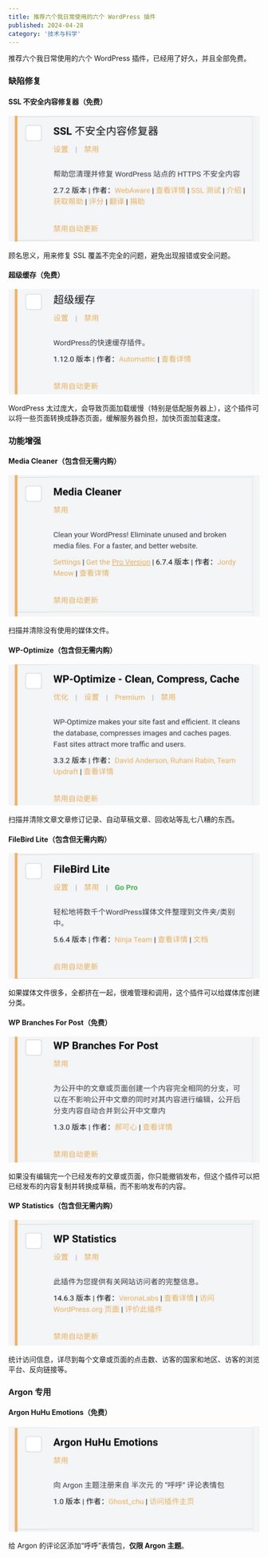 ```yaml
---
title: 推荐六个我日常使用的六个 WordPress 插件
published: 2024-04-28
category: '技术与科学'
---
```


推荐六个我日常使用的六个 WordPress 插件，已经用了好久，并且全部免费。

### 缺陷修复

#### SSL 不安全内容修复器（免费）

[![](images/IMG_20240428_201631-1024x512.jpg)](http://blog.pinpe.top/wp-content/uploads/2024/04/IMG_20240428_201631.jpg)

顾名思义，用来修复 SSL 覆盖不完全的问题，避免出现报错或安全问题。

#### 超级缓存（免费）

[![](images/IMG_20240428_201725-1024x429.jpg)](http://blog.pinpe.top/wp-content/uploads/2024/04/IMG_20240428_201725.jpg)

WordPress 太过庞大，会导致页面加载缓慢（特别是低配服务器上），这个插件可以将一些页面转换成静态页面，缓解服务器负担，加快页面加载速度。

### 功能增强

#### Media Cleaner（包含但无需内购）

[![](images/IMG_20240428_201414-1024x576.jpg)](http://blog.pinpe.top/wp-content/uploads/2024/04/IMG_20240428_201414.jpg)

扫描并清除没有使用的媒体文件。

#### WP-Optimize（包含但无需内购）

[![](images/IMG_20240428_201715-1024x576.jpg)](http://blog.pinpe.top/wp-content/uploads/2024/04/IMG_20240428_201715.jpg)

扫描并清除文章文章修订记录、自动草稿文章、回收站等乱七八糟的东西。

#### FileBird Lite（包含但无需内购）

[![](images/IMG_20240428_201353-1024x512.jpg)](http://blog.pinpe.top/wp-content/uploads/2024/04/IMG_20240428_201353.jpg)

如果媒体文件很多，全都挤在一起，很难管理和调用，这个插件可以给媒体库创建分类。

#### WP Branches For Post（免费）

[![](images/IMG_20240428_201645-1024x512.jpg)](http://blog.pinpe.top/wp-content/uploads/2024/04/IMG_20240428_201645.jpg)

如果没有编辑完一个已经发布的文章或页面，你只能撤销发布，但这个插件可以把已经发布的内容复制并转换成草稿，而不影响发布的内容。

#### WP Statistics（包含但无需内购）

[![](images/IMG_20240428_201656-1024x512.jpg)](http://blog.pinpe.top/wp-content/uploads/2024/04/IMG_20240428_201656.jpg)

统计访问信息，详尽到每个文章或页面的点击数、访客的国家和地区、访客的浏览平台、反向链接等。

### Argon 专用

#### Argon HuHu Emotions（免费）

[![](images/IMG_20240428_201334-1024x429.jpg)](http://blog.pinpe.top/wp-content/uploads/2024/04/IMG_20240428_201334.jpg)

给 Argon 的评论区添加“呼呼”表情包，**仅限 Argon 主题**。